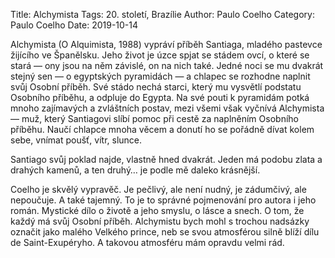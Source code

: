 Title: Alchymista
Tags: 20. století, Brazílie
Author: Paulo Coelho
Category: Paulo Coelho
Date: 2019-10-14

Alchymista (O Alquimista, 1988) vypráví příběh Santiaga, mladého pastevce žijícího ve Španělsku. Jeho život je úzce spjat se stádem ovcí, o které se stará — ony jsou na něm závislé, on na nich také. Jedné noci se mu dvakrát stejný sen — o egyptských pyramidách — a chlapec se rozhodne naplnit svůj Osobní příběh. Své stádo nechá starci, který mu vysvětlí podstatu Osobního příběhu, a odpluje do Egypta. Na své pouti k pyramidám potká mnoho zajímavých a zvláštních postav, mezi všemi však vyčnívá Alchymista — muž, který Santiagovi slíbí pomoc při cestě za naplněním Osobního příběhu. Naučí chlapce mnoha věcem a donutí ho se pořádně dívat kolem sebe, vnímat poušť, vítr, slunce.

Santiago svůj poklad najde, vlastně hned dvakrát. Jeden má podobu zlata a drahých kamenů, a ten druhý… je podle mě daleko krásnější.

Coelho je skvělý vypravěč. Je pečlivý, ale není nudný, je zádumčivý, ale nepoučuje. A také tajemný. To je to správné pojmenování pro autora i jeho román. Mystické dílo o životě a jeho smyslu, o lásce a snech. O tom, že každý má svůj Osobní příběh. Alchymistu bych mohl s trochou nadsázky označit jako malého Velkého prince, neb se svou atmosférou silně blíží dílu de Saint-Exupéryho. A takovou atmosféru mám opravdu velmi rád.

